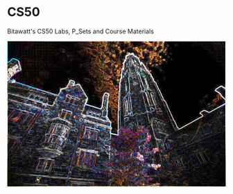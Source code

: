# CS50
Bitawatt's CS50 Labs, P_Sets and Course Materials

![Harvard tower filtered w/C](images/tower_out.bmp)
